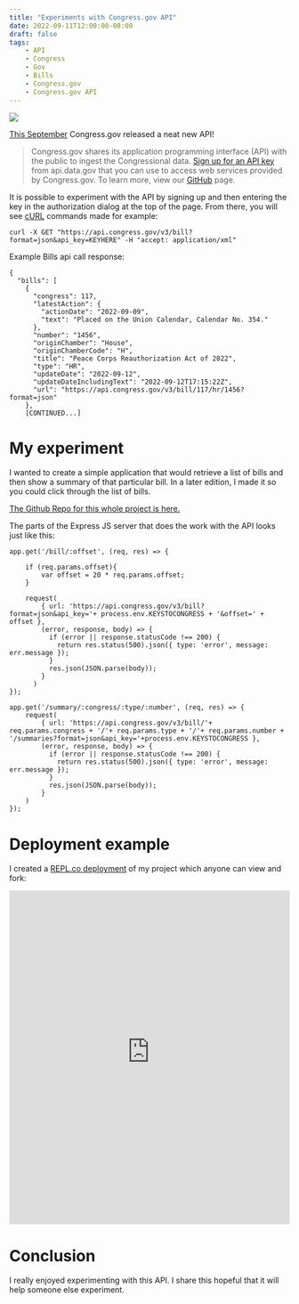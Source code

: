 ```yaml
---
title: "Experiments with Congress.gov API"
date: 2022-09-11T12:00:00-08:00
draft: false
tags: 
    - API
    - Congress
    - Gov
    - Bills
    - Congress.gov
    - Congress.gov API
---
```


![](/congress.png)

[This September](https://www.congress.gov/help/enhancements) Congress.gov released a neat new API!

> Congress.gov shares its application programming interface (API) with the public to ingest the Congressional data. [Sign up for an API key](https://api.congress.gov/sign-up/) from api.data.gov that you can use to access web services provided by Congress.gov. To learn more, view our [GitHub](https://github.com/LibraryOfCongress/api.congress.gov/) page.


It is possible to experiment with the API by signing up and then entering the key in the authorization dialog at the top of the page. From there, you will see [cURL](https://curl.se/) commands made for example:

```
curl -X GET "https://api.congress.gov/v3/bill?format=json&api_key=KEYHERE" -H "accept: application/xml"
```

Example Bills api call response:

```
{
  "bills": [
    {
      "congress": 117,
      "latestAction": {
        "actionDate": "2022-09-09",
        "text": "Placed on the Union Calendar, Calendar No. 354."
      },
      "number": "1456",
      "originChamber": "House",
      "originChamberCode": "H",
      "title": "Peace Corps Reauthorization Act of 2022",
      "type": "HR",
      "updateDate": "2022-09-12",
      "updateDateIncludingText": "2022-09-12T17:15:22Z",
      "url": "https://api.congress.gov/v3/bill/117/hr/1456?format=json"
    },
    [CONTINUED...]
```

# My experiment

I wanted to create a simple application that would retrieve a list of bills and then show a summary of that particular bill. In a later edition, I made it so you could click through the list of bills. 

[The Github Repo for this whole project is here.](https://github.com/airbr/getABill)

The parts of the Express JS server that does the work with the API looks just like this:

```
app.get('/bill/:offset', (req, res) => {

    if (req.params.offset){
        var offset = 20 * req.params.offset;
    }

    request(
        { url: 'https://api.congress.gov/v3/bill?format=json&api_key='+ process.env.KEYSTOCONGRESS + '&offset=' + offset },
        (error, response, body) => {
          if (error || response.statusCode !== 200) {
            return res.status(500).json({ type: 'error', message: err.message });
          }        
          res.json(JSON.parse(body));
        }
      )
});

app.get('/summary/:congress/:type/:number', (req, res) => {
    request(
        { url: 'https://api.congress.gov/v3/bill/'+ req.params.congress + '/'+ req.params.type + '/'+ req.params.number + '/summaries?format=json&api_key='+process.env.KEYSTOCONGRESS },
        (error, response, body) => {
          if (error || response.statusCode !== 200) {
            return res.status(500).json({ type: 'error', message: err.message });
          }        
          res.json(JSON.parse(body));
        }
    )
});
```

# Deployment example

I created a [REPL.co deployment](https://replit.com/@airbr/Get-a-Bill-from-Congress#index.html) of my project which anyone can view and fork: 

<div class="" style="height: 600px; width: 100%;">
  <iframe
    src="https://get-a-bill-from-congress.airbr.repl.co/"
    title="get-a-bill-from-congress on repl.co"
    allow="geolocation; microphone; camera; midi; encrypted-media; xr-spatial-tracking; fullscreen"
    allowFullScreen
    style="height: 100%; width: 100%; border: 0;">
  </iframe>
</div>


# Conclusion

I really enjoyed experimenting with this API. I share this hopeful that it will help someone else experiment.